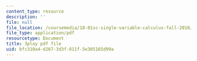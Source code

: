 ```yaml
---
content_type: resource
description: ''
file: null
file_location: /coursemedia/18-01sc-single-variable-calculus-fall-2010/bfc310a4d2673d3f811f5e305165d99a_hV5af_07ToE.pdf
file_type: application/pdf
resourcetype: Document
title: 3play pdf file
uid: bfc310a4-d267-3d3f-811f-5e305165d99a
---
```

